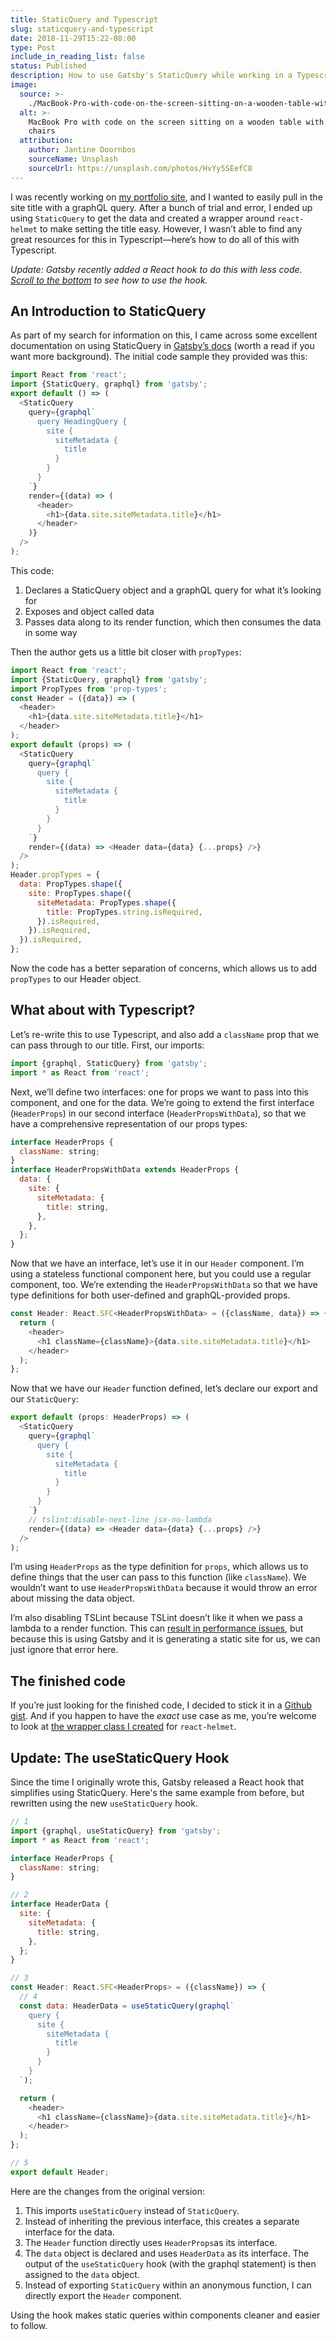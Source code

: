 ```yaml
---
title: StaticQuery and Typescript
slug: staticquery-and-typescript
date: 2018-11-29T15:22-08:00
type: Post
include_in_reading_list: false
status: Published
description: How to use Gatsby's StaticQuery while working in a Typescript environment.
image:
  source: >-
    ./MacBook-Pro-with-code-on-the-screen-sitting-on-a-wooden-table-with-two-chairs.jpg
  alt: >-
    MacBook Pro with code on the screen sitting on a wooden table with two
    chairs
  attribution:
    author: Jantine Doornbos
    sourceName: Unsplash
    sourceUrl: https://unsplash.com/photos/HvYy5SEefC8
---
```


I was recently working on [my portfolio site](https://thetrevorharmon.com 'Portfolio site of Trevor Harmon'), and I wanted to easily pull in the site title with a graphQL query. After a bunch of trial and error, I ended up using `StaticQuery` to get the data and created a wrapper around `react-helmet` to make setting the title easy. However, I wasn’t able to find any great resources for this in Typescript––here’s how to do all of this with Typescript.

_Update: Gatsby recently added a React hook to do this with less code. [Scroll to the bottom](#update) to see how to use the hook._

## An Introduction to StaticQuery

As part of my search for information on this, I came across some excellent documentation on using StaticQuery in [Gatsby’s docs](https://www.gatsbyjs.org/docs/static-query/ "Gatsby's documentation on StaticQuery") (worth a read if you want more background). The initial code sample they provided was this:

```javascript
import React from 'react';
import {StaticQuery, graphql} from 'gatsby';
export default () => (
  <StaticQuery
    query={graphql`
      query HeadingQuery {
        site {
          siteMetadata {
            title
          }
        }
      }
    `}
    render={(data) => (
      <header>
        <h1>{data.site.siteMetadata.title}</h1>
      </header>
    )}
  />
);
```

This code:

1. Declares a StaticQuery object and a graphQL query for what it’s looking for
2. Exposes and object called data
3. Passes data along to its render function, which then consumes the data in some way

Then the author gets us a little bit closer with `propTypes`:

```javascript
import React from 'react';
import {StaticQuery, graphql} from 'gatsby';
import PropTypes from 'prop-types';
const Header = ({data}) => (
  <header>
    <h1>{data.site.siteMetadata.title}</h1>
  </header>
);
export default (props) => (
  <StaticQuery
    query={graphql`
      query {
        site {
          siteMetadata {
            title
          }
        }
      }
    `}
    render={(data) => <Header data={data} {...props} />}
  />
);
Header.propTypes = {
  data: PropTypes.shape({
    site: PropTypes.shape({
      siteMetadata: PropTypes.shape({
        title: PropTypes.string.isRequired,
      }).isRequired,
    }).isRequired,
  }).isRequired,
};
```

Now the code has a better separation of concerns, which allows us to add `propTypes` to our Header object.

## What about with Typescript?

Let’s re-write this to use Typescript, and also add a `className` prop that we can pass through to our title. First, our imports:

```javascript
import {graphql, StaticQuery} from 'gatsby';
import * as React from 'react';
```

Next, we’ll define two interfaces: one for props we want to pass into this component, and one for the data. We’re going to extend the first interface (`HeaderProps`) in our second interface (`HeaderPropsWithData`), so that we have a comprehensive representation of our props types:

```javascript
interface HeaderProps {
  className: string;
}
interface HeaderPropsWithData extends HeaderProps {
  data: {
    site: {
      siteMetadata: {
        title: string,
      },
    },
  };
}
```

Now that we have an interface, let’s use it in our `Header` component. I’m using a stateless functional component here, but you could use a regular component, too. We’re extending the `HeaderPropsWithData` so that we have type definitions for both user-defined and graphQL-provided props.

```javascript
const Header: React.SFC<HeaderPropsWithData> = ({className, data}) => {
  return (
    <header>
      <h1 className={className}>{data.site.siteMetadata.title}</h1>
    </header>
  );
};
```

Now that we have our `Header` function defined, let’s declare our export and our `StaticQuery`:

```javascript
export default (props: HeaderProps) => (
  <StaticQuery
    query={graphql`
      query {
        site {
          siteMetadata {
            title
          }
        }
      }
    `}
    // tslint:disable-next-line jsx-no-lambda
    render={(data) => <Header data={data} {...props} />}
  />
);
```

I’m using `HeaderProps` as the type definition for `props`, which allows us to define things that the user can pass to this function (like `className`). We wouldn’t want to use `HeaderPropsWithData` because it would throw an error about missing the data object.

I’m also disabling TSLint because TSLint doesn’t like it when we pass a lambda to a render function. This can [result in performance issues](https://github.com/wmonk/create-react-app-typescript/issues/370 'Information about issues caused by passing a lambda'), but because this is using Gatsby and it is generating a static site for us, we can just ignore that error here.

## The finished code

If you’re just looking for the finished code, I decided to stick it in a [Github gist](https://gist.github.com/thetrevorharmon/e03f5d156660fe46da1605d9a76748f1). And if you happen to have the _exact_ use case as me, you’re welcome to look at [the wrapper class I created](https://gist.github.com/thetrevorharmon/14596f8f890d9782f392dced16db148f) for `react-helmet`.

<a name="update"></a>

## Update: The useStaticQuery Hook

Since the time I originally wrote this, Gatsby released a React hook that simplifies using StaticQuery. Here's the same example from before, but rewritten using the new `useStaticQuery` hook.

```javascript
// 1
import {graphql, useStaticQuery} from 'gatsby';
import * as React from 'react';

interface HeaderProps {
  className: string;
}

// 2
interface HeaderData {
  site: {
    siteMetadata: {
      title: string,
    },
  };
}

// 3
const Header: React.SFC<HeaderProps> = ({className}) => {
  // 4
  const data: HeaderData = useStaticQuery(graphql`
    query {
      site {
        siteMetadata {
          title
        }
      }
    }
  `);

  return (
    <header>
      <h1 className={className}>{data.site.siteMetadata.title}</h1>
    </header>
  );
};

// 5
export default Header;
```

Here are the changes from the original version:

1. This imports `useStaticQuery` instead of `StaticQuery`.
2. Instead of inheriting the previous interface, this creates a separate interface for the data.
3. The `Header` function directly uses `HeaderProps`as its interface.
4. The `data` object is declared and uses `HeaderData` as its interface. The output of the `useStaticQuery` hook (with the graphql statement) is then assigned to the `data` object.
5. Instead of exporting `StaticQuery` within an anonymous function, I can directly export the `Header` component.

Using the hook makes static queries within components cleaner and easier to follow.
